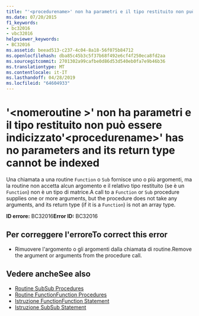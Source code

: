 ```yaml
---
title: "'<procedurename>' non ha parametri e il tipo restituito non può essere indicizzato"
ms.date: 07/20/2015
f1_keywords:
- bc32016
- vbc32016
helpviewer_keywords:
- BC32016
ms.assetid: beead513-c237-4c04-8a18-56f075b84712
ms.openlocfilehash: dba85c45b3c5f37b68f492e6cf4f250eca8fd2aa
ms.sourcegitcommit: 2701302a99cafbe0d86d53d540eb0fa7e9b46b36
ms.translationtype: MT
ms.contentlocale: it-IT
ms.lasthandoff: 04/28/2019
ms.locfileid: "64604933"
---
```

# <a name="procedurename-has-no-parameters-and-its-return-type-cannot-be-indexed"></a><span data-ttu-id="dce93-102">'\<nomeroutine >' non ha parametri e il tipo restituito non può essere indicizzato</span><span class="sxs-lookup"><span data-stu-id="dce93-102">'\<procedurename>' has no parameters and its return type cannot be indexed</span></span>
<span data-ttu-id="dce93-103">Una chiamata a una routine `Function` o `Sub` fornisce uno o più argomenti, ma la routine non accetta alcun argomento e il relativo tipo restituito (se è un `Function`) non è un tipo di matrice.</span><span class="sxs-lookup"><span data-stu-id="dce93-103">A call to a `Function` or `Sub` procedure supplies one or more arguments, but the procedure does not take any arguments, and its return type (if it is a `Function`) is not an array type.</span></span>  
  
 <span data-ttu-id="dce93-104">**ID errore:** BC32016</span><span class="sxs-lookup"><span data-stu-id="dce93-104">**Error ID:** BC32016</span></span>  
  
## <a name="to-correct-this-error"></a><span data-ttu-id="dce93-105">Per correggere l'errore</span><span class="sxs-lookup"><span data-stu-id="dce93-105">To correct this error</span></span>  
  
- <span data-ttu-id="dce93-106">Rimuovere l'argomento o gli argomenti dalla chiamata di routine.</span><span class="sxs-lookup"><span data-stu-id="dce93-106">Remove the argument or arguments from the procedure call.</span></span>  
  
## <a name="see-also"></a><span data-ttu-id="dce93-107">Vedere anche</span><span class="sxs-lookup"><span data-stu-id="dce93-107">See also</span></span>

- [<span data-ttu-id="dce93-108">Routine Sub</span><span class="sxs-lookup"><span data-stu-id="dce93-108">Sub Procedures</span></span>](../../visual-basic/programming-guide/language-features/procedures/sub-procedures.md)
- [<span data-ttu-id="dce93-109">Routine Function</span><span class="sxs-lookup"><span data-stu-id="dce93-109">Function Procedures</span></span>](../../visual-basic/programming-guide/language-features/procedures/function-procedures.md)
- [<span data-ttu-id="dce93-110">Istruzione Function</span><span class="sxs-lookup"><span data-stu-id="dce93-110">Function Statement</span></span>](../../visual-basic/language-reference/statements/function-statement.md)
- [<span data-ttu-id="dce93-111">Istruzione Sub</span><span class="sxs-lookup"><span data-stu-id="dce93-111">Sub Statement</span></span>](../../visual-basic/language-reference/statements/sub-statement.md)
